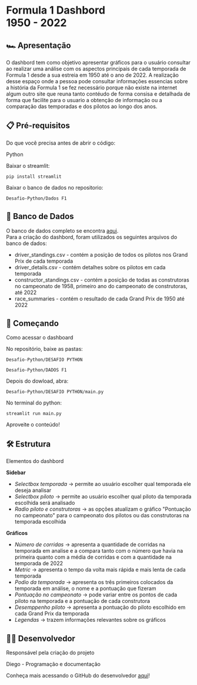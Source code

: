 # Formula 1 Dashbord <br> 1950 - 2022 

## 🏎️ Apresentação 
O dashbord tem como objetivo apresentar gráficos para o usuário consultar ao realizar uma análise com os aspectos principais de cada temporada de Formula 1 desde a sua estreia em 1950 até o ano de 2022. A realização desse espaço onde a pessoa pode consultar informações essencias sobre a história da Formula 1 se fez necessário porque não existe na internet algum outro site que reuna tanto contéudo de forma consisa e detalhada de forma que facilite para o usuario a obtenção de informação ou a comparação das temporadas e dos pilotos ao longo dos anos. 

## 📋 Pré-requisitos 
Do que você precisa antes de abrir o código:

Python

Baixar o streamlit:
```
pip install streamlit
```
Baixar o banco de dados no repositorio:
```
Desafio-Python/Dados F1
```

## 💾 Banco de Dados
O banco de dados completo se encontra [aqui](https://www.kaggle.com/datasets/debashish311601/formula-1-official-data-19502022). <br>
Para a criação do dashbord, foram utilizados os seguintes arquivos do banco de dados:
* driver_standings.csv - contém a posição de todos os pilotos nos Grand Prix de cada temporada
* driver_details.csv - contém detalhes sobre os pilotos em cada temporada
* constructor_standings.csv - contém a posição de todas as construtoras no campeonato de 1958, primeiro ano do campeonato de construtoras, até 2022
* race_summaries - contém o resultado de cada Grand Prix de 1950 até 2022

## 🏁 Começando
Como acessar o dashboard

No repositório, baixe as pastas:
```
Desafio-Python/DESAFIO PYTHON
```
```
Desafio-Python/DADOS F1
```

Depois do dowload, abra:
```
Desafio-Python/DESAFIO PYTHON/main.py
```

No terminal do python:
```
streamlit run main.py
```

Aproveite o conteúdo!

## 🛠️ Estrutura
Elementos do dashbord

**Sidebar**
* *Selectbox temporada* -> permite ao usuário escolher qual temporada ele deseja analisar
* *Selectbox piloto* -> permite ao usuário escolher qual piloto da temporada escolhida será analisado
* *Radio piloto e construtoras* -> as opções atualizam o gráfico "Pontuação no campeonato" para o campeonato dos pilotos ou das construtoras na temporada escolhida

**Gráficos**
* *Número de corridas* -> apresenta a quantidade de corridas na temporada em analise e a compara tanto com o número que havia na primeira quanto com a média de corridas e com a quantidade na temporada de 2022
* *Metric* -> apresenta o tempo da volta mais rápida e mais lenta de cada temporada
* *Podio da temporada* -> apresenta os três primeiros colocados da temporada em análise, o nome e a pontuação que fizeram
* *Pontuação no campeonato* -> pode variar entre os pontos de cada piloto na temporada e a pontuação de cada construtora
* *Desemppenho piloto* -> apresenta a pontuação do piloto escolhido em cada Grand Prix da temporada
* *Legendas* -> trazem informações relevantes sobre os gráficos

## 👨‍💻 Desenvolvedor 
Responsável pela criação do projeto 

Diego - Programação e documentação

Conheça mais acessando o GitHub do desenvolvedor [aqui](https://github.com/Di3go07)!
